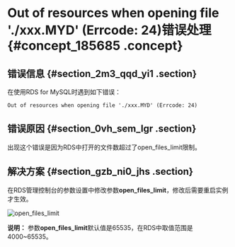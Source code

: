 # Out of resources when opening file './xxx.MYD' \(Errcode: 24\)错误处理 {#concept_185685 .concept}

## 错误信息 {#section_2m3_qqd_yi1 .section}

在使用RDS for MySQL时遇到如下错误：

``` {#codeblock_w0v_xz5_tjc}
Out of resources when opening file './xxx.MYD' (Errcode: 24)
```

## 错误原因 {#section_0vh_sem_lgr .section}

出现这个错误是因为RDS中打开的文件数超过了open\_files\_limit限制。

## 解决方案 {#section_gzb_ni0_jhs .section}

在RDS管理控制台的参数设置中修改参数**open\_files\_limit**，修改后需要重启实例才生效。

![open_files_limit](http://static-aliyun-doc.oss-cn-hangzhou.aliyuncs.com/assets/img/8290/155548911144708_zh-CN.png)

**说明：** 参数**open\_files\_limit**默认值是65535，在RDS中取值范围是4000~65535。

